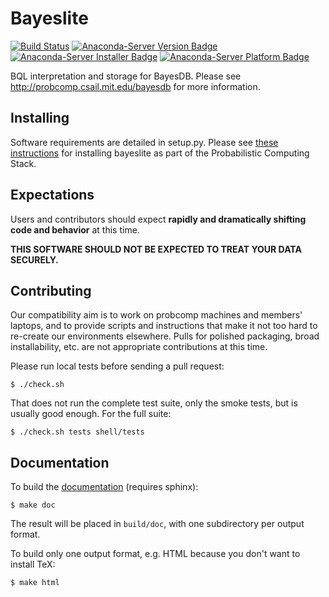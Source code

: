 # Bayeslite

[![Build Status](https://travis-ci.org/probcomp/bayeslite.svg?branch=master)](https://travis-ci.org/probcomp/bayeslite)
[![Anaconda-Server Version Badge](https://anaconda.org/probcomp/bayeslite/badges/version.svg)](https://anaconda.org/probcomp/bayeslite)
[![Anaconda-Server Installer Badge](https://anaconda.org/probcomp/bayeslite/badges/installer/conda.svg)](https://conda.anaconda.org/probcomp)
[![Anaconda-Server Platform Badge](https://anaconda.org/probcomp/bayeslite/badges/platforms.svg)](https://anaconda.org/probcomp/bayeslite)

BQL interpretation and storage for BayesDB.
Please see http://probcomp.csail.mit.edu/bayesdb for more information.

## Installing

Software requirements are detailed in setup.py. Please see [these
instructions](http://probcomp.csail.mit.edu/open-probabilistic-programming-stack/)
for installing bayeslite as part of the Probabilistic Computing Stack.

## Expectations

Users and contributors should expect **rapidly and dramatically
shifting code and behavior** at this time.

**THIS SOFTWARE SHOULD NOT BE EXPECTED TO TREAT YOUR DATA SECURELY.**

## Contributing

Our compatibility aim is to work on probcomp machines and members'
laptops, and to provide scripts and instructions that make it not too
hard to re-create our environments elsewhere. Pulls for polished
packaging, broad installability, etc. are not appropriate
contributions at this time.

Please run local tests before sending a pull request:

```
$ ./check.sh
```

That does not run the complete test suite, only the smoke tests, but
is usually good enough. For the full suite:

```
$ ./check.sh tests shell/tests
```

## Documentation

To build the [documentation](http://probcomp.csail.mit.edu/dev/bayesdb/doc/)
(requires sphinx):

```
$ make doc
```

The result will be placed in `build/doc`, with one subdirectory per
output format.

To build only one output format, e.g. HTML because you don't want to
install TeX:

```
$ make html
```

